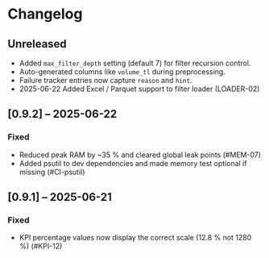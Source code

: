 # Changelog

## Unreleased
- Added `max_filter_depth` setting (default 7) for filter recursion control.
- Auto-generated columns like `volume_tl` during preprocessing.
- Failure tracker entries now capture `reason` and `hint`.
- 2025-06-22  Added Excel / Parquet support to filter loader (LOADER-02)

## [0.9.2] – 2025-06-22
### Fixed
- Reduced peak RAM by ~35 % and cleared global leak points (#MEM-07)
- Added psutil to dev dependencies and made memory test optional if missing (#CI-psutil)

## [0.9.1] – 2025-06-21
### Fixed
- KPI percentage values now display the correct scale (12.8 % not 1280 %) (#KPI-12)
